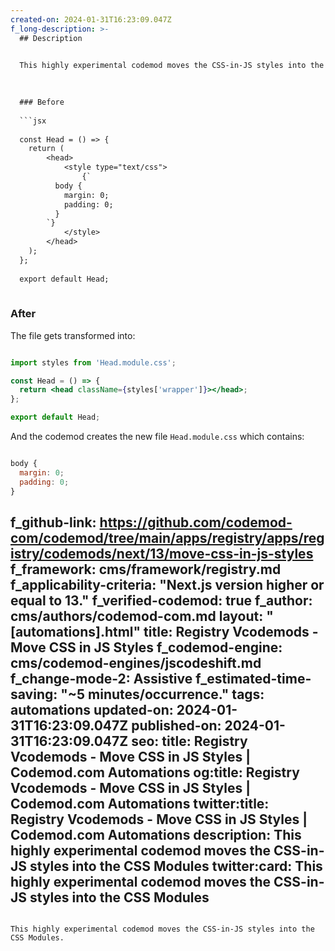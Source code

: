 ```yaml
---
created-on: 2024-01-31T16:23:09.047Z
f_long-description: >-
  ## Description
  

  This highly experimental codemod moves the CSS-in-JS styles into the CSS Modules.
  

  
  ### Before
  
  ```jsx
  
  const Head = () => {
  	return (
  		<head>
  			<style type="text/css">
  				{`
          body {
            margin: 0;
            padding: 0;
          }
        `}
  			</style>
  		</head>
  	);
  };
  
  export default Head;
  
  ```
  
  ### After
  The file gets transformed into:
  
  ```jsx
  
  import styles from 'Head.module.css';
  
  const Head = () => {
  	return <head className={styles['wrapper']}></head>;
  };
  
  export default Head;
  
  ```
  And the codemod creates the new file `Head.module.css` which contains:
  
  ```jsx
  
  body {
  	margin: 0;
  	padding: 0;
  }
  
  ```
f_github-link: https://github.com/codemod-com/codemod/tree/main/apps/registry/apps/registry/codemods/next/13/move-css-in-js-styles
f_framework: cms/framework/registry.md
f_applicability-criteria: "Next.js version higher or equal to 13."
f_verified-codemod: true
f_author: cms/authors/codemod-com.md
layout: "[automations].html"
title: Registry Vcodemods - Move CSS in JS Styles
f_codemod-engine: cms/codemod-engines/jscodeshift.md
f_change-mode-2: Assistive
f_estimated-time-saving: "~5 minutes/occurrence."
tags: automations
updated-on: 2024-01-31T16:23:09.047Z
published-on: 2024-01-31T16:23:09.047Z
seo:
  title: Registry Vcodemods - Move CSS in JS Styles | Codemod.com Automations
  og:title: Registry Vcodemods - Move CSS in JS Styles | Codemod.com Automations
  twitter:title: Registry Vcodemods - Move CSS in JS Styles | Codemod.com Automations
  description: This highly experimental codemod moves the CSS-in-JS styles into the CSS Modules
  twitter:card: This highly experimental codemod moves the CSS-in-JS styles into the CSS Modules
---
```

This highly experimental codemod moves the CSS-in-JS styles into the CSS Modules.